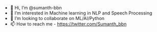 - 👋 Hi, I’m @sumanth-bbn
- 👀 I’m interested in Machine learning in NLP and Speech Processing
- 💞️ I’m looking to collaborate on ML/AI/Python
- 📫 How to reach me - https://twitter.com/Sumanth_bbn

<!---
sumanth-bbn/sumanth-bbn is a ✨ special ✨ repository because its `README.md` (this file) appears on your GitHub profile.
You can click the Preview link to take a look at your changes.
--->
